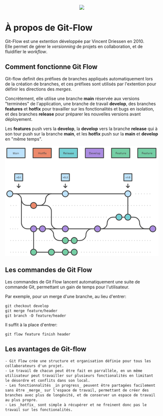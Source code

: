 <p align="center"><img width="600"src="https://miro.medium.com/v2/resize:fit:1100/format:webp/1*SK4JGjtWs9BsfGGXOrnnig.png"/><p>

# À propos de Git-Flow

Git-Flow est une extention développée par Vincent Driessen en 2010.  
Elle permet de gérer le _versionning_ de projets en collaboration, et de fluidifier le _workflow_.  

## Comment fonctionne Git Flow

Git-flow definit des préfixes de branches appliqués automatiquement lors de la création de branches, et ces préfixes sont utilisés par l'extention pour définir les directions des _merges_.

Concrètement, elle utilise une branche **main** réservée aux versions "terminées" de l'application, une branche de travail **develop**, des branches **features** et **hotfix** pour travailler sur les fonctionalités et bugs en isolation, et des branches **release** pour préparer les nouvelles versions avant déployement.  

Les **features** push vers la **develop**, la **develop** vers la branche **release** qui à son tour push sur la branche **main**, et les **hotfix** push sur la **main** et **develop** en "même temps".

![schemaDirectionsPush](/images/git-flow-4.png)

## Les commandes de Git Flow

Les commandes de Git Flow lancent automatiquement une suite de commande Git, permettant un gain de temps pour l'utilisateur.  

Par exemple, pour un merge d'une branche, au lieu d'entrer:

``` 
git checkout develop
git merge feature/header
git branch -D feature/header
```

Il suffit à la place d'entrer:

``` 
git flow feature finish header
```

## Les avantages de Git-flow

    - Git Flow crée une structure et organisation définie pour tous les collaborateurs d'un projet. 
    - Le travail de chacun peut être fait en parrallèle, en un même utilisateur peut travailler sur plusieurs fonctionalités en limitant le désordre et conflits dans son local.  
    - Les fonctionnalités _in progress_ peuvent être partagées facilement sans être _merge_ sur l'espace de travail, permettant de créer des branches avec plus de longévité, et de conserver un espace de travail au plus propre.  
    - Les _hotfix_ sont simple à récupérer et ne freinent donc pas le travail sur les fonctionalités.
